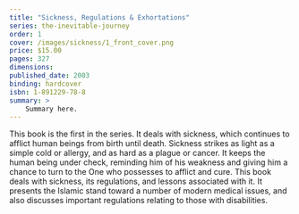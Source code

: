 ```yaml
---
title: "Sickness, Regulations & Exhortations"
series: the-inevitable-journey
order: 1
cover: /images/sickness/1_front_cover.png
price: $15.00
pages: 327
dimensions:
published_date: 2003
binding: hardcover
isbn: 1-891229-78-8
summary: >
    Summary here.
---
```


This book is the first in the series. It deals with sickness, which continues to
afflict human beings from birth until death. Sickness strikes as light as a
simple cold or allergy, and as hard as a plague or cancer. It keeps the human
being under check, reminding him of his weakness and giving him a chance to turn
to the One who possesses to afflict and cure. This book deals with sickness,
its regulations, and lessons associated with it. It presents the Islamic stand
toward a number of modern medical issues, and also discusses important regulations
relating to those with disabilities.
